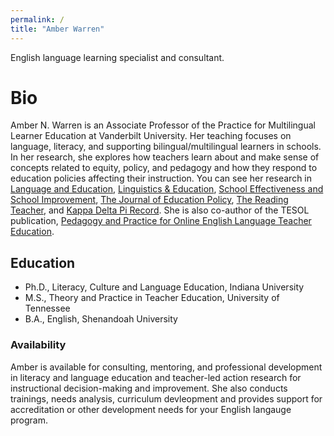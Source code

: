 ```yaml
---
permalink: /
title: "Amber Warren"
---
```


English language learning specialist and consultant.

# Bio
 
Amber N. Warren is an Associate Professor of the Practice for Multilingual Learner Education at Vanderbilt University. Her teaching focuses on language, literacy, and supporting bilingual/multilingual learners in schools. In her research, she explores how teachers learn about and make sense of concepts related to equity, policy, and pedagogy and how they respond to education policies affecting their instruction. You can see her research in [Language and Education](https://www.tandfonline.com/doi/abs/10.1080/09500782.2020.1801716), [Linguistics & Education](https://www.sciencedirect.com/science/article/pii/S0898589820300504?casa_token=mTFg2Bbm_o0AAAAA:41j8IVlU8pI31kNRTY2FbXDPCeOC0GoLvZFMib7F9WLMPG_it9NmQ0sGHX3QYzcav7i7iSWxJQ), [School Effectiveness and School Improvement](https://www.tandfonline.com/doi/full/10.1080/09243453.2019.1619185?casa_token=50hCaqTaLEkAAAAA%3A_0EjtIMvi7M6XzZY_pGiRC1qk8YFrFy1pkGeFQkswHZJKbMdJ3vV0pwPL7KokAttIqfuScRvA2aJ2g), [The Journal of Education Policy](https://www.tandfonline.com/doi/abs/10.1080/02680939.2017.1390164), [The Reading Teacher](https://ila.onlinelibrary.wiley.com/doi/abs/10.1002/trtr.2043), and [Kappa Delta Pi Record](https://www.tandfonline.com/doi/abs/10.1080/00228958.2019.1580989). She is also co-author of the TESOL publication, [Pedagogy and Practice for Online English Language Teacher Education](https://bookstore.tesol.org/pedagogy---practice-for-online-english-language-teacher-education-products-9781942799139.php).

## Education

- Ph.D., Literacy, Culture and Language Education, Indiana University
- M.S., Theory and Practice in Teacher Education, University of Tennessee
- B.A., English, Shenandoah University


### Availability

Amber is available for consulting, mentoring, and professional development in literacy and language education and teacher-led action research for instructional decision-making and improvement. She also conducts trainings, needs analysis, curriculum devleopment and provides support for accreditation or other development needs for your English langauge program. 
